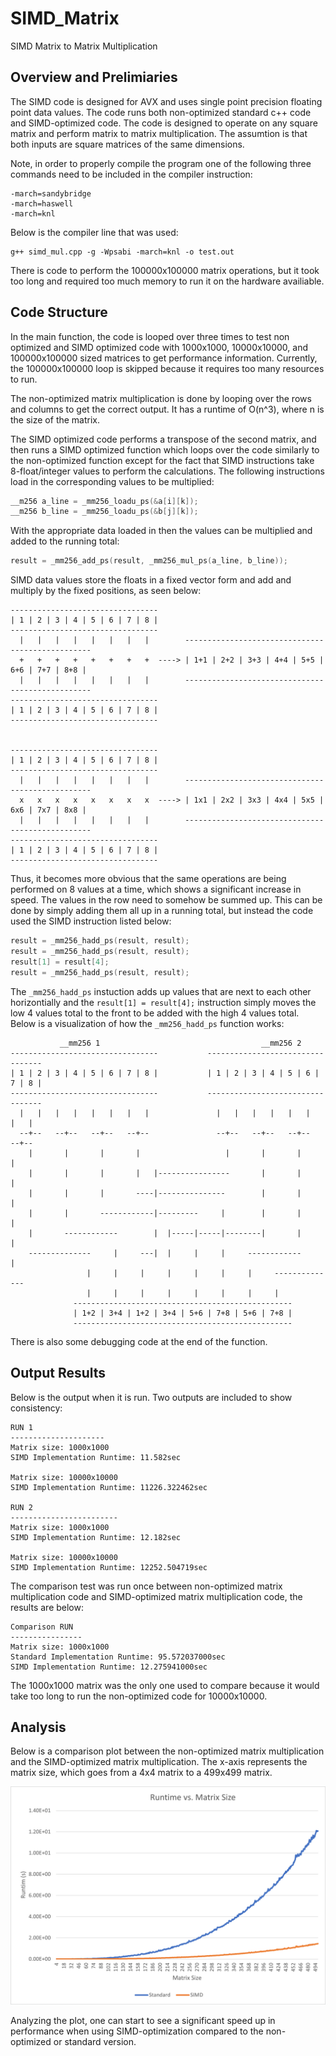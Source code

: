 # SIMD_Matrix
SIMD Matrix to Matrix Multiplication

## Overview and Prelimiaries

The SIMD code is designed for AVX and uses single point precision
floating point data values. The code runs both non-optimized
standard c++ code and SIMD-optimized code. The code is designed
to operate on any square matrix and perform matrix to matrix
multiplication. The assumtion is that both inputs are square
matrices of the same dimensions.

Note, in order to properly compile the program one of the 
following three commands need to be included in the compiler
instruction:

```
-march=sandybridge
-march=haswell
-march=knl
```

Below is the compiler line that was used:

```
g++ simd_mul.cpp -g -Wpsabi -march=knl -o test.out
```

There is code to perform the 100000x100000 matrix operations, but
it took too long and required too much memory to run it
on the hardware availiable.

## Code Structure

In the main function, the code is looped over three times to test
non optimized and SIMD optimized code with 1000x1000, 10000x10000,
and 100000x100000 sized matrices to get performance information.
Currently, the 100000x100000 loop is skipped because it requires
too many resources to run.

The non-optimized matrix multiplication is done by looping over 
the rows and columns to get the correct output. It has a runtime
of O(n^3), where n is the size of the matrix.

The SIMD optimized code performs a transpose of the second matrix,
and then runs a SIMD optimized function which loops over the code 
similarly to the non-optimized function except for the fact that
SIMD instructions take 8-float/integer values to perform the calculations.
The following instructions load in the corresponding values to be multiplied:

```c++
__m256 a_line = _mm256_loadu_ps(&a[i][k]);
__m256 b_line = _mm256_loadu_ps(&b[j][k]);
```

With the appropriate data loaded in then the values can be multiplied and
added to the running total:

```c++
result = _mm256_add_ps(result, _mm256_mul_ps(a_line, b_line));
```

SIMD data values store the floats in a fixed vector form and
add and multiply by the fixed positions, as seen below:

```
---------------------------------
| 1 | 2 | 3 | 4 | 5 | 6 | 7 | 8 |
---------------------------------
  |   |   |   |   |   |   |   |        -------------------------------------------------
  +   +   +   +   +   +   +   +  ----> | 1+1 | 2+2 | 3+3 | 4+4 | 5+5 | 6+6 | 7+7 | 8+8 |
  |   |   |   |   |   |   |   |        -------------------------------------------------
---------------------------------
| 1 | 2 | 3 | 4 | 5 | 6 | 7 | 8 |
---------------------------------


---------------------------------
| 1 | 2 | 3 | 4 | 5 | 6 | 7 | 8 |
---------------------------------
  |   |   |   |   |   |   |   |        -------------------------------------------------
  x   x   x   x   x   x   x   x  ----> | 1x1 | 2x2 | 3x3 | 4x4 | 5x5 | 6x6 | 7x7 | 8x8 |
  |   |   |   |   |   |   |   |        -------------------------------------------------
---------------------------------
| 1 | 2 | 3 | 4 | 5 | 6 | 7 | 8 |
---------------------------------
```

Thus, it becomes more obvious that the same operations are being performed
on 8 values at a time, which shows a significant increase in speed. The values in
the row need to somehow be summed up. This can be done by simply adding them 
all up in a running total, but instead the code used the SIMD instruction 
listed below:

```c++
result = _mm256_hadd_ps(result, result);
result = _mm256_hadd_ps(result, result);
result[1] = result[4];
result = _mm256_hadd_ps(result, result);
```

The `_mm256_hadd_ps` instuction adds up values that are next to each other
horizontially and the `result[1] = result[4];` instruction simply moves the
low 4 values total to the front to be added with the high 4 values total.
Below is a visualization of how the `_mm256_hadd_ps` function works:

```
           __mm256 1                                    __mm256 2
---------------------------------           ---------------------------------
| 1 | 2 | 3 | 4 | 5 | 6 | 7 | 8 |           | 1 | 2 | 3 | 4 | 5 | 6 | 7 | 8 |  
---------------------------------           ---------------------------------
  |   |   |   |   |   |   |   |               |   |   |   |   |   |   |   |
  --+--   --+--   --+--   --+--               --+--   --+--   --+--   --+--
    |       |       |       |                   |       |       |       |
    |       |       |       |   |----------------       |       |       |
    |       |       |       ----|---------------        |       |       |
    |       |       ------------|---------     |        |       |       |
    |       ------------        |  |-----|-----|--------|       |       |
    --------------     |     ---|  |     |     |     ------------       |
                 |     |     |     |     |     |     |     --------------
                 |     |     |     |     |     |     |     |
              -------------------------------------------------      
              | 1+2 | 3+4 | 1+2 | 3+4 | 5+6 | 7+8 | 5+6 | 7+8 |
              -------------------------------------------------
```

There is also some debugging code at the end of the function. 

## Output Results

Below is the output when it is run. Two outputs are included to
show consistency:

```
RUN 1
---------------------
Matrix size: 1000x1000
SIMD Implementation Runtime: 11.582sec

Matrix size: 10000x10000
SIMD Implementation Runtime: 11226.322462sec

RUN 2
------------------------
Matrix size: 1000x1000
SIMD Implementation Runtime: 12.182sec

Matrix size: 10000x10000
SIMD Implementation Runtime: 12252.504719sec
```

The comparison test was run once between non-optimized matrix
multiplication code and SIMD-optimized matrix multiplication code,
the results are below:

```
Comparison RUN
----------------
Matrix size: 1000x1000
Standard Implementation Runtime: 95.572037000sec
SIMD Implementation Runtime: 12.275941000sec
```

The 1000x1000 matrix was the only one used to compare because 
it would take too long to run the non-optimized code for 10000x10000.

## Analysis

Below is a comparison plot between the non-optimized matrix multiplication
and the SIMD-optimized matrix multiplication. The x-axis represents the 
matrix size, which goes from a 4x4 matrix to a 499x499 matrix. 

![plot](https://github.com/cglosner/SIMD_Matrix/blob/main/StandardVsSIMD.png)

Analyzing the plot, one can start to see a significant speed up in performance
when using SIMD-optimization compared to the non-optimized or standard version.
